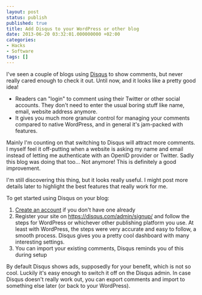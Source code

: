 ```yaml
---
layout: post
status: publish
published: true
title: Add Disqus to your WordPress or other blog
date: 2013-06-20 03:32:01.000000000 +02:00
categories:
- Hacks
- Software
tags: []
---
```

I've seen a couple of blogs using <a href="https://disqus.com/">Disqus</a> to show comments, but never really cared enough to check it out. Until now, and it looks like a pretty good idea!
<ul>
	<li>Readers can "login" to comment using their Twitter or other social accounts. They don't need to enter the usual boring stuff like name, email, website address anymore.</li>
	<li>It gives you much more granular control for managing your comments compared to native WordPress, and in general it's jam-packed with features.</li>
</ul>
Mainly I'm counting on that switching to Disqus will attract more comments. I myself feel it off-putting when a website is asking my name and email instead of letting me authenticate with an OpenID provider or Twitter. Sadly this blog was doing that too... Not anymore! This is definitely a good improvement.

I'm still discovering this thing, but it looks really useful. I might post more details later to highlight the best features that really work for me.

To get started using Disqus on your blog:
<ol>
	<li><a href="http://disqus.com/">Create an account</a> if you don't have one already</li>
	<li>Register your site on <a href="https://disqus.com/admin/signup/">https://disqus.com/admin/signup/</a> and follow the steps for WordPress or whichever other publishing platform you use. At least with WordPress, the steps were very accurate and easy to follow, a smooth process. Disqus gives you a pretty cool dashboard with many interesting settings.</li>
	<li>You can import your existing comments, Disqus reminds you of this during setup</li>
</ol>
By default Disqus shows ads, supposedly for your benefit, which is not so cool. Luckily it's easy enough to switch it off on the Disqus admin. In case Disqus doesn't really work out, you can export comments and import to something else later (or back to your WordPress).
